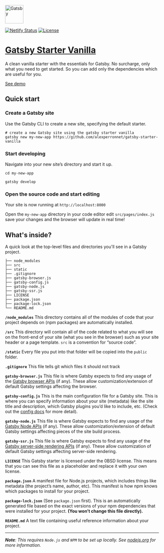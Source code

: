 <img alt="Gatsby" src="https://www.gatsbyjs.org/monogram.svg" width="60" />

[![Netlify Status](https://api.netlify.com/api/v1/badges/d4e3cf6e-e071-41fb-9c09-d0e5848daad1/deploy-status)](https://app.netlify.com/sites/gatsby-starter-vanilla/deploys)
[![License](https://img.shields.io/badge/License-BSD%200--Clause-blue.svg)](https://opensource.org/licenses/BSD-3-Clause)

# [Gatsby Starter Vanilla](https://gatsby-starter-vanilla.netlify.app)

A clean vanilla starter with the essentials for Gatsby. No surcharge, only what you need to get started. So you can add only the dependencies which are useful for you.

[See demo](https://gatsby-starter-vanilla.netlify.app)

## Quick start

### Create a Gatsby site

Use the Gatsby CLI to create a new site, specifying the default starter.

```shell
# create a new Gatsby site using the gatsby starter vanilla
gatsby new my-new-app https://github.com/alexperronnet/gatsby-starter-vanilla
```

### Start developing

Navigate into your new site’s directory and start it up.

```shell
cd my-new-app
```
```shell
gatsby develop
```

### Open the source code and start editing

Your site is now running at `http://localhost:8000`

Open the `my-new-app` directory in your code editor edit `src/pages/index.js` save your changes and the browser will update in real time!

## What's inside?

A quick look at the top-level files and directories you'll see in a Gatsby project.

```
├── node_modules
├── src
├── static
├── .gitignore
├── gatsby-browser.js
├── gatsby-config.js
├── gatsby-node.js
├── gatsby-ssr.js
├── LICENSE
├── package.json
├── package-lock.json
└── README.md
```

**`/node_modules`** This directory contains all of the modules of code that your project depends on (npm packages) are automatically installed.

**`/src`** This directory will contain all of the code related to what you will see on the front-end of your site (what you see in the browser) such as your site header or a page template. `src` is a convention for “source code”.

**`/static`** Every file you put into that folder will be copied into the `public` folder.

**`.gitignore`** This file tells git which files it should not track

**`gatsby-browser.js`** This file is where Gatsby expects to find any usage of the [Gatsby browser APIs](https://www.gatsbyjs.org/docs/browser-apis/) (if any). These allow customization/extension of default Gatsby settings affecting the browser.

**`gatsby-config.js`** This is the main configuration file for a Gatsby site. This is where you can specify information about your site (metadata) like the site title and description, which Gatsby plugins you’d like to include, etc. (Check out the [config docs](https://www.gatsbyjs.org/docs/gatsby-config/) for more detail).

**`gatsby-node.js`** This file is where Gatsby expects to find any usage of the [Gatsby Node APIs](https://www.gatsbyjs.org/docs/node-apis/) (if any). These allow customization/extension of default Gatsby settings affecting pieces of the site build process.

**`gatsby-ssr.js`** This file is where Gatsby expects to find any usage of the [Gatsby server-side rendering APIs](https://www.gatsbyjs.org/docs/ssr-apis/) (if any). These allow customization of default Gatsby settings affecting server-side rendering.

**`LICENSE`** This Gatsby starter is licensed under the 0BSD license. This means that you can see this file as a placeholder and replace it with your own license.

**`package.json`** A manifest file for Node.js projects, which includes things like metadata (the project’s name, author, etc). This manifest is how npm knows which packages to install for your project.

**`package-lock.json`** (See `package.json` first). This is an automatically generated file based on the exact versions of your npm dependencies that were installed for your project. **(You won’t change this file directly).**

**`README.md`** A text file containing useful reference information about your project.

---

_**Note**: This requires `Node.js` and `NPM` to be set up locally. See [nodejs.org](https://nodejs.org 'Redirect to nodejs.org') for more information._

